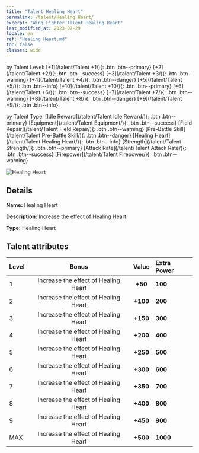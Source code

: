 ```yaml
---
title: "Talent Healing Heart"
permalink: /talent/Healing Heart/
excerpt: "Wing Fighter Talent Healing Heart"
last_modified_at: 2023-07-29
locale: en
ref: "Healing Heart.md"
toc: false
classes: wide
---
```




  by Talent Level:  [+1](/talent/Talent +1/){: .btn .btn--primary}   [+2](/talent/Talent +2/){: .btn .btn--success}   [+3](/talent/Talent +3/){: .btn .btn--warning}   [+4](/talent/Talent +4/){: .btn .btn--danger}   [+5](/talent/Talent +5/){: .btn .btn--info}   [+10](/talent/Talent +10/){: .btn .btn--primary}   [+6](/talent/Talent +6/){: .btn .btn--success}   [+7](/talent/Talent +7/){: .btn .btn--warning}   [+8](/talent/Talent +8/){: .btn .btn--danger}   [+9](/talent/Talent +9/){: .btn .btn--info} 

  by Talent Type:  [Idle Reward](/talent/Talent Idle Reward/){: .btn .btn--primary}   [Equipment](/talent/Talent Equipment/){: .btn .btn--success}   [Field Repair](/talent/Talent Field Repair/){: .btn .btn--warning}   [Pre-Battle Skill](/talent/Talent Pre-Battle Skill/){: .btn .btn--danger}   [Healing Heart](/talent/Talent Healing Heart/){: .btn .btn--info}   [Strength](/talent/Talent Strength/){: .btn .btn--primary}   [Attack Rate](/talent/Talent Attack Rate/){: .btn .btn--success}   [Firepower](/talent/Talent Firepower/){: .btn .btn--warning} 

 ![Healing Heart](/images/talent/Talent_7.png)

## Details

 **Name:** Healing Heart 

 **Description:** Increase the effect of Healing Heart 

 **Type:** Healing Heart 

## Talent attributes

  |  Level |     Bonus     |   Value   | Extra Power |
  |:-------|:-------------:|:---------:|:---------|
  | 1  | Increase the effect of Healing Heart  | **+50**  | **100** |
  | 2  | Increase the effect of Healing Heart  | **+100**  | **200** |
  | 3  | Increase the effect of Healing Heart  | **+150**  | **300** |
  | 4  | Increase the effect of Healing Heart  | **+200**  | **400** |
  | 5  | Increase the effect of Healing Heart  | **+250**  | **500** |
  | 6  | Increase the effect of Healing Heart  | **+300**  | **600** |
  | 7  | Increase the effect of Healing Heart  | **+350**  | **700** |
  | 8  | Increase the effect of Healing Heart  | **+400**  | **800** |
  | 9  | Increase the effect of Healing Heart  | **+450**  | **900** |
  | MAX  | Increase the effect of Healing Heart  | **+500**  | **1000** |

